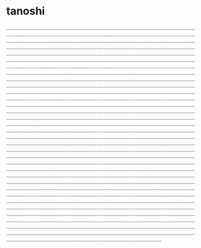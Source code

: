 # tanoshi
..................................................................................................................................................................................................................................................................................................................................................................................................................................................................................................................................................................................................................................................................................................................................................................................................................................................................................................................................................................................................................................................................................................................................................................................................................................................................................................................................................................................................................................................................................................................................................................................................................................................................................................................................................................................................................................................................................................................................................................................................................................................................................................................................................................................................................................................................................................................................................................................................................................................................................................................................................................................................................................................................................................................................................................................................................................................................................................................................................................................................................................................................................................................................................................................................................................................................................................................................................................................................................................................................................................................................................................................................................................................................................................................................................................................................................................................................................................................................................................................................................................................................................................................................................................................................................................................................................................................................................................